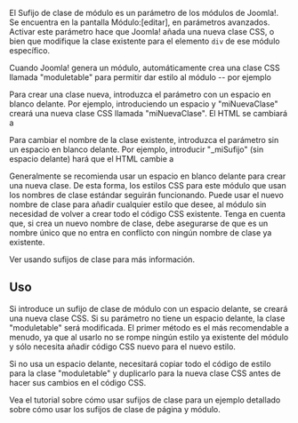 <!-- Filename: Module_Class_Suffix / Display title: Sufijo de clase de módulo -->

El Sufijo de clase de módulo es un parámetro de los módulos de Joomla!.
Se encuentra en la pantalla Módulo:\[editar\], en parámetros avanzados.
Activar este parámetro hace que Joomla! añada una nueva clase CSS, o
bien que modifique la clase existente para el elemento `div` de ese
módulo específico.

Cuando Joomla! genera un módulo, automáticamente crea una clase CSS
llamada "moduletable" para permitir dar estilo al módulo -- por ejemplo

Para crear una clase nueva, introduzca el parámetro con un espacio en
blanco delante. Por ejemplo, introduciendo un espacio y "miNuevaClase"
creará una nueva clase CSS llamada "miNuevaClase". El HTML se cambiará a

Para cambiar el nombre de la clase existente, introduzca el parámetro
sin un espacio en blanco delante. Por ejemplo, introducir "\_miSufijo"
(sin espacio delante) hará que el HTML cambie a

Generalmente se recomienda usar un espacio en blanco delante para crear
una nueva clase. De esta forma, los estilos CSS para este módulo que
usan los nombres de clase estándar seguirán funcionando. Puede usar el
nuevo nombre de clase para añadir cualquier estilo que desee, al módulo
sin necesidad de volver a crear todo el código CSS existente. Tenga en
cuenta que, si crea un nuevo nombre de clase, debe asegurarse de que es
un nombre único que no entra en conflicto con ningún nombre de clase ya
existente.

Ver  usando sufijos de
clase
para más información.

## Uso

Si introduce un sufijo de clase de módulo con un espacio delante, se
creará una nueva clase CSS. Si su parámetro no tiene un espacio delante,
la clase "moduletable" será modificada. El primer método es el más
recomendable a menudo, ya que al usarlo no se rompe ningún estilo ya
existente del módulo y sólo necesita añadir código CSS nuevo para el
nuevo estilo.

Si no usa un espacio delante, necesitará copiar todo el código de estilo
para la clase "moduletable" y duplicarlo para la nueva clase CSS antes
de hacer sus cambios en el código CSS.

Vea  el tutorial sobre cómo usar sufijos de
clase
para un ejemplo detallado sobre cómo usar los sufijos de clase de página
y módulo.
